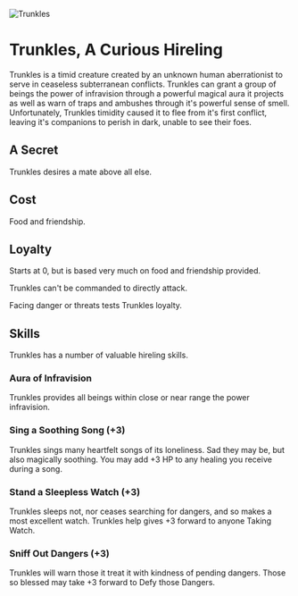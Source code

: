 ![Trunkles](/images/trunkles.jpg?raw=true)

# Trunkles, A Curious Hireling

Trunkles is a timid creature created by an unknown human aberrationist to serve in ceaseless subterranean conflicts. Trunkles can grant a group of beings the power of infravision through a powerful magical aura it projects as well as warn of traps and ambushes through it's powerful sense of smell. Unfortunately, Trunkles timidity caused it to flee from it's first conflict, leaving it's companions to perish in dark, unable to see their foes. 

## A Secret

Trunkles desires a mate above all else.

## Cost
 
Food and friendship. 

## Loyalty

Starts at 0, but is based very much on food and friendship provided.

Trunkles can't be commanded to directly attack.

Facing danger or threats tests Trunkles loyalty. 

## Skills

Trunkles has a number of valuable hireling skills.  

### Aura of Infravision

Trunkles provides all beings within close or near range the power infravision. 

### Sing a Soothing Song (+3)

Trunkles sings many heartfelt songs of its loneliness. Sad they may be, but also magically soothing. You may add +3 HP to any healing you receive during a song.
  
### Stand a Sleepless Watch (+3)

Trunkles sleeps not, nor ceases searching for dangers, and so makes a most excellent watch. Trunkles help gives +3 forward to anyone Taking Watch.  

### Sniff Out Dangers (+3)

Trunkles will warn those it treat it with kindness of pending dangers. Those so blessed may take +3 forward to Defy those Dangers.